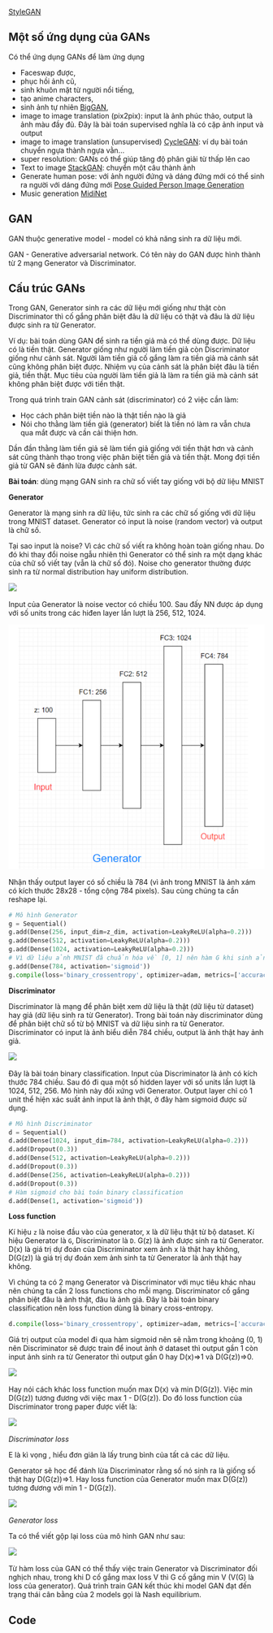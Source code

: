 
[StyleGAN](https://github.com/NVlabs/stylegan)

## Một số ứng dụng của GANs
Có thể ứng dụng GANs để làm ứng dụng 
- Faceswap được, 
- phục hồi ảnh cũ, 
- sinh khuôn mặt từ người nổi tiếng, 
- tạo anime characters, 
- sinh ảnh tự nhiên [BigGAN](https://arxiv.org/abs/1809.11096), 
- image to image translation (pix2pix): input là ảnh phúc thảo, output là ảnh màu đầy đủ. Đây là bài toán supervised nghĩa là có cặp ảnh input và output
- image to image translation (unsupervised) [CycleGAN](https://github.com/junyanz/CycleGAN): ví dụ bài toán chuyển ngựa thành ngựa vằn...
- super resolution: GANs có thể giúp tăng độ phân giải từ thấp lên cao
- Text to image [StackGAN](https://github.com/hanzhanggit/StackGAN): chuyển một câu thành ảnh
- Generate human pose: với ảnh người đứng và dáng đứng mới có thể sinh ra người với dáng đứng mới [Pose Guided Person Image Generation](https://arxiv.org/abs/1705.09368)
- Music generation [MidiNet](https://arxiv.org/pdf/1703.10847.pdf)

## GAN 
GAN thuộc generative model - model có khả năng sinh ra dữ liệu mới.

GAN - Generative adversarial network. Có tên này do GAN được hình thành từ 2 mạng Generator và Discriminator.

## Cấu trúc GANs

Trong GAN, Generator sinh ra các dữ liệu mới giống như thật còn Discriminator thì cố gắng phân biệt đâu là dữ liệu có thật và đâu là dữ liệu được sinh ra từ Generator.

Ví dụ: bài toán dùng GAN để sinh ra tiền giả mà có thể dùng được. Dữ liệu có là tiền thật. Generator giống như người làm tiền giả còn Discriminator giống như cảnh sát. Người làm tiền giả cố gắng làm ra tiền giả mà cảnh sát cũng không phân biệt được. Nhiệm vụ của cảnh sát là phân biệt đâu là tiền giả, tiền thật. Mục tiêu của người làm tiền giả là làm ra tiền giả mà cảnh sát không phân biệt được với tiền thật.

Trong quá trình train GAN cảnh sát (discriminator) có 2 việc cần làm:
- Học cách phân biệt tiền nào là thật tiền nào là giả
- Nói cho thằng làm tiền giả (generator) biết là tiền nó làm ra vẫn chưa qua mắt được và cần cải thiện hơn.

Dần đần thằng làm tiền giả sẽ làm tiền giả giống với tiền thật hơn và cảnh sát cũng thành thạo trong việc phân biệt tiền giả và tiền thật. Mong đợi tiền giả từ GAN sẽ đánh lừa được cảnh sát.

**Bài toán**: dùng mạng GAN sinh ra chữ số viết tay giống với bộ dữ liệu MNIST

**Generator**

Generator là mạng sinh ra dữ liệu, tức sinh ra các chữ số giống với dữ liệu trong MNIST dataset. Generator có input là noise (random vector) và output là chữ số.

Tại sao input là noise? Vì các chữ số viết ra không hoàn toàn giống nhau. Do đó khi thay đổi noise ngẫu nhiên thì Generator có thể sinh ra một dạng khác của chữ số viết tay (vẫn là chữ số đó). Noise cho generator thường được sinh ra từ normal distribution hay uniform distribution.

<img src="https://vi.wikipedia.org/wiki/Tập_tin:MnistExamples.png">

Input của Generator là noise vector có chiều 100. Sau đấy NN được áp dụng với số units trong các hiđen layer lần lượt là 256, 512, 1024.

<img src="images/0.png">

Nhận thấy output layer có số chiều là 784 (vì ảnh trong MNIST là ảnh xám có kích thước 28x28 - tổng cộng 784 pixels). Sau cùng chúng ta cần reshape lại.

```python
# Mô hình Generator
g = Sequential()
g.add(Dense(256, input_dim=z_dim, activation=LeakyReLU(alpha=0.2)))
g.add(Dense(512, activation=LeakyReLU(alpha=0.2)))
g.add(Dense(1024, activation=LeakyReLU(alpha=0.2)))
# Vì dữ liệu ảnh MNIST đã chuẩn hóa về [0, 1] nên hàm G khi sinh ảnh ra cũng cần sinh ra ảnh có pixel value trong khoảng [0, 1] => hàm sigmoid được chọn
g.add(Dense(784, activation='sigmoid'))  
g.compile(loss='binary_crossentropy', optimizer=adam, metrics=['accuracy'])
```

**Discriminator**

Discriminator là mạng để phân biệt xem dữ liệu là thật (dữ liệu từ dataset) hay giả (dữ liệu sinh ra từ Generator). Trong bài toán này discriminator dùng để phân biệt chữ số từ bộ MNIST và dữ liệu sinh ra từ Generator. Discriminator có input là ảnh biểu diễn 784 chiều, output là ảnh thật hay ảnh giả.

<img src="https://i0.wp.com/nttuan8.com/wp-content/uploads/2019/11/discriminator.png?w=650&ssl=1">

Đây là bài toán binary classification. Input của Discriminator là ảnh có kích thước 784 chiều. Sau đó đi qua một số hidden layer với số units lần lượt là 1024, 512, 256. Mô hình này đối xứng với Generator. Output layer chỉ có 1 unit thể hiện xác suất ảnh input là ảnh thật, ở đây hàm sigmoid được sử dụng.

```python
# Mô hình Discriminator
d = Sequential()
d.add(Dense(1024, input_dim=784, activation=LeakyReLU(alpha=0.2)))
d.add(Dropout(0.3))
d.add(Dense(512, activation=LeakyReLU(alpha=0.2)))
d.add(Dropout(0.3))
d.add(Dense(256, activation=LeakyReLU(alpha=0.2)))
d.add(Dropout(0.3))
# Hàm sigmoid cho bài toán binary classification 
d.add(Dense(1, activation='sigmoid'))
```

**Loss function**

Kí hiệu `z` là noise đầu vào của generator, x là dữ liệu thật từ bộ dataset. Kí hiệu Generator là `G`, Discriminator là `D`. G(z) là ảnh được sinh ra từ Generator. D(x) là giá trị dự đoán của Discriminator xem ảnh x là thật hay không, D(G(z)) là giá trị dự đoán xem ảnh sinh ta từ Generator là ảnh thật hay không. 

Vì chúng ta có 2 mạng Generator và Discriminator với mục tiêu khác nhau nên chúng ta cần 2 loss functions cho mỗi mạng. Discriminator cố gắng phân biệt đâu là ảnh thật, đâu là ảnh giả. Đây là bài toán binary classification nên loss function dùng là binary cross-entropy.

```python
d.compile(loss='binary_crossentropy', optimizer=adam, metrics=['accuracy'])
```

Giá trị output của model đi qua hàm sigmoid nên sẽ nằm trong khoảng (0, 1) nên Discriminator sẽ được train để inout ảnh ở dataset thì output gần 1 còn input ảnh sinh ra từ Generator thì output gần 0 hay D(x)=>1 và D(G(z))=>0.

<img src="https://i2.wp.com/nttuan8.com/wp-content/uploads/2019/11/d_rk.png?resize=768%2C357&ssl=1">

Hay nói cách khác loss function muốn max D(x) và min D(G(z)). Việc min D(G(z)) tương đương với việc max 1 - D(G(z)). Do đó loss function của Discriminator trong paper được viết là:

<img src="https://i1.wp.com/nttuan8.com/wp-content/uploads/2019/11/lossD.png?w=964&ssl=1">

*Discriminator loss*

E là kì vọng , hiểu đơn giản là lấy trung bình của tất cả các dữ liệu.

Generator sẽ học để đánh lừa Discriminator rằng số nó sinh ra là giống số thật hay D(G(z))=>1. Hay loss function của Generator muốn max D(G(z)) tương đương với min 1 - D(G(z)).

<img src="https://i2.wp.com/nttuan8.com/wp-content/uploads/2019/11/lossG.png?w=671&ssl=1">

*Generator loss*

Ta có thể viết gộp lại loss của mô hình GAN như sau:

<img src="https://i1.wp.com/nttuan8.com/wp-content/uploads/2019/11/lossGAN.png?w=1200&ssl=1">

Từ hàm loss của GAN có thể thấy việc train Generator và Discriminator đối nghịch nhau, trong khi D cố gắng max loss V thì G cố gắng min V (V(G) là loss của generator). Quá trình train GAN kết thúc khi model GAN đạt đến trạng thái cân bằng của 2 models gọi là Nash equilibrium. 

## Code


